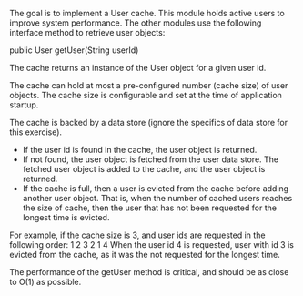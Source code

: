 The goal is to implement a User cache. This module holds active users to 
improve system performance.  The other modules use the following interface 
method to retrieve user objects:
 
public User getUser(String userId)
 
The cache returns an instance of the User object for a given user id. 
 
The cache can hold at most a pre-configured number (cache size) of user objects. The cache size is 
configurable and set at the time of application startup. 
 
The cache is backed by a data store (ignore the specifics of data store for this exercise).
- If the user id is found in the cache, the user object is returned. 
- If not found, the user object is fetched from the user data store. The fetched user 
  object is added to the cache, and the user object is returned. 
- If the cache is full, then a user is evicted from the cache before adding another 
  user object. That is, when the number of cached users reaches the size of cache, then the 
  user that has not been requested for the longest time is evicted.
 
For example, if the cache size is 3, and user ids are requested in the 
following order:
1
2
3
2
1
4
When the user id 4 is requested, user with id 3 is evicted from the cache, 
as it was the not requested for the longest time.
 
The performance of the getUser method is critical, and should be as close 
to O(1) as possible.

